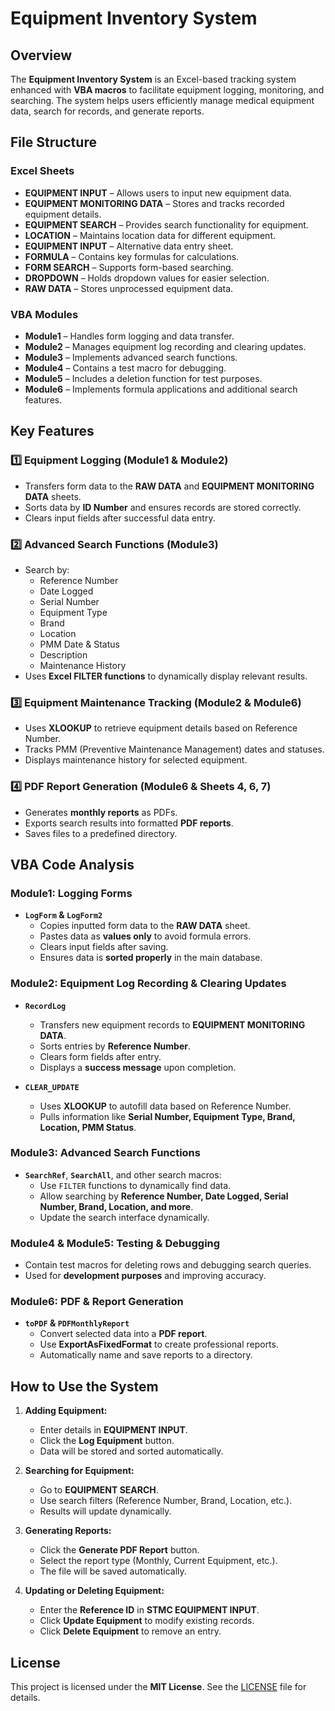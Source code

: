 # Equipment Inventory System

## Overview
The **Equipment Inventory System** is an Excel-based tracking system enhanced with **VBA macros** to facilitate equipment logging, monitoring, and searching. The system helps users efficiently manage medical equipment data, search for records, and generate reports.

## File Structure
### **Excel Sheets**
- **EQUIPMENT INPUT** – Allows users to input new equipment data.
- **EQUIPMENT MONITORING DATA** – Stores and tracks recorded equipment details.
- **EQUIPMENT SEARCH** – Provides search functionality for equipment.
- **LOCATION** – Maintains location data for different equipment.
- **EQUIPMENT INPUT** – Alternative data entry sheet.
- **FORMULA** – Contains key formulas for calculations.
- **FORM SEARCH** – Supports form-based searching.
- **DROPDOWN** – Holds dropdown values for easier selection.
- **RAW DATA** – Stores unprocessed equipment data.

### **VBA Modules**
- **Module1** – Handles form logging and data transfer.
- **Module2** – Manages equipment log recording and clearing updates.
- **Module3** – Implements advanced search functions.
- **Module4** – Contains a test macro for debugging.
- **Module5** – Includes a deletion function for test purposes.
- **Module6** – Implements formula applications and additional search features.

## Key Features
### **1️⃣ Equipment Logging (Module1 & Module2)**
- Transfers form data to the **RAW DATA** and **EQUIPMENT MONITORING DATA** sheets.
- Sorts data by **ID Number** and ensures records are stored correctly.
- Clears input fields after successful data entry.

### **2️⃣ Advanced Search Functions (Module3)**
- Search by:
  - Reference Number
  - Date Logged
  - Serial Number
  - Equipment Type
  - Brand
  - Location
  - PMM Date & Status
  - Description
  - Maintenance History
- Uses **Excel FILTER functions** to dynamically display relevant results.

### **3️⃣ Equipment Maintenance Tracking (Module2 & Module6)**
- Uses **XLOOKUP** to retrieve equipment details based on Reference Number.
- Tracks PMM (Preventive Maintenance Management) dates and statuses.
- Displays maintenance history for selected equipment.

### **4️⃣ PDF Report Generation (Module6 & Sheets 4, 6, 7)**
- Generates **monthly reports** as PDFs.
- Exports search results into formatted **PDF reports**.
- Saves files to a predefined directory.

## VBA Code Analysis
### **Module1: Logging Forms**
- **`LogForm` & `LogForm2`**
  - Copies inputted form data to the **RAW DATA** sheet.
  - Pastes data as **values only** to avoid formula errors.
  - Clears input fields after saving.
  - Ensures data is **sorted properly** in the main database.

### **Module2: Equipment Log Recording & Clearing Updates**
- **`RecordLog`**
  - Transfers new equipment records to **EQUIPMENT MONITORING DATA**.
  - Sorts entries by **Reference Number**.
  - Clears form fields after entry.
  - Displays a **success message** upon completion.

- **`CLEAR_UPDATE`**
  - Uses **XLOOKUP** to autofill data based on Reference Number.
  - Pulls information like **Serial Number, Equipment Type, Brand, Location, PMM Status**.

### **Module3: Advanced Search Functions**
- **`SearchRef`**, **`SearchAll`**, and other search macros:
  - Use `FILTER` functions to dynamically find data.
  - Allow searching by **Reference Number, Date Logged, Serial Number, Brand, Location, and more**.
  - Update the search interface dynamically.

### **Module4 & Module5: Testing & Debugging**
- Contain test macros for deleting rows and debugging search queries.
- Used for **development purposes** and improving accuracy.

### **Module6: PDF & Report Generation**
- **`toPDF` & `PDFMonthlyReport`**
  - Convert selected data into a **PDF report**.
  - Use **ExportAsFixedFormat** to create professional reports.
  - Automatically name and save reports to a directory.

## How to Use the System
1. **Adding Equipment:**
   - Enter details in **EQUIPMENT INPUT**.
   - Click the **Log Equipment** button.
   - Data will be stored and sorted automatically.

2. **Searching for Equipment:**
   - Go to **EQUIPMENT SEARCH**.
   - Use search filters (Reference Number, Brand, Location, etc.).
   - Results will update dynamically.

3. **Generating Reports:**
   - Click the **Generate PDF Report** button.
   - Select the report type (Monthly, Current Equipment, etc.).
   - The file will be saved automatically.

4. **Updating or Deleting Equipment:**
   - Enter the **Reference ID** in **STMC EQUIPMENT INPUT**.
   - Click **Update Equipment** to modify existing records.
   - Click **Delete Equipment** to remove an entry.

## License
This project is licensed under the **MIT License**. See the [LICENSE](LICENSE) file for details.

